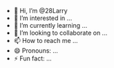 - 👋 Hi, I’m @28Larry
- 👀 I’m interested in ...
- 🌱 I’m currently learning ...
- 💞️ I’m looking to collaborate on ...
- 📫 How to reach me ...
- 😄 Pronouns: ...
- ⚡ Fun fact: ...

<!---
28Larry/28Larry is a ✨ special ✨ repository because its `README.md` (this file) appears on your GitHub profile.
You can click the Preview link to take a look at your changes.
--->
